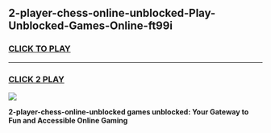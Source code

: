 
## 2-player-chess-online-unblocked-Play-Unblocked-Games-Online-ft99i
<h3>
<a href="https://premium76.site?title=2-player-chess-online-unblocked&ref=24A">CLICK TO PLAY</a></h3>
<hr>

<h3>
<a href="https://premium76.site?title=2-player-chess-online-unblocked&ref=24A">CLICK 2 PLAY</a>
  
</h3>

<a href="https://premium76.site?title=2-player-chess-online-unblocked&ref=24A"><img src="https://clearcache.store/games.png"></a>


**2-player-chess-online-unblocked games unblocked: Your Gateway to Fun and Accessible Online Gaming**
